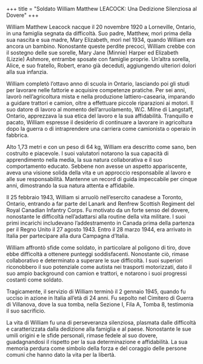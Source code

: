 +++
title = "Soldato William Matthew LEACOCK: Una Dedizione Silenziosa al Dovere"
+++


William Matthew Leacock nacque il 20 novembre 1920 a Lorneville, Ontario, in una famiglia segnata da difficoltà. Suo padre, Matthew, morì prima della sua nascita e sua madre, Mary Elizabeth, morì nel 1934, quando William era ancora un bambino. Nonostante queste perdite precoci, William crebbe con il sostegno delle sue sorelle, Mary Jane (Minnie) Harper ed Elizabeth (Lizzie) Ashmore, entrambe sposate con famiglie proprie. Un’altra sorella, Alice, e suo fratello, Robert, erano già deceduti, aggiungendo ulteriori dolori alla sua infanzia.

William completò l’ottavo anno di scuola in Ontario, lasciando poi gli studi per lavorare nelle fattorie e acquisire competenze pratiche. Per sei anni, lavorò nell’agricoltura mista e nella produzione lattiero-casearia, imparando a guidare trattori e camion, oltre a effettuare piccole riparazioni ai motori. Il suo datore di lavoro al momento dell’arruolamento, W.C. Milne di Langstaff, Ontario, apprezzava la sua etica del lavoro e la sua affidabilità. Tranquillo e pacato, William espresse il desiderio di continuare a lavorare in agricoltura dopo la guerra o di intraprendere una carriera come camionista o operaio in fabbrica.

Alto 1,73 metri e con un peso di 64 kg, William era descritto come sano, ben costruito e piacevole. I suoi valutatori notarono la sua capacità di apprendimento nella media, la sua natura collaborativa e il suo comportamento educato. Sebbene non avesse un aspetto appariscente, aveva una visione solida della vita e un approccio responsabile al lavoro e alle sue responsabilità. Mantenne un record di guida impeccabile per cinque anni, dimostrando la sua natura attenta e affidabile.

Il 25 febbraio 1943, William si arruolò nell’esercito canadese a Toronto, Ontario, entrando a far parte del Lanark and Renfrew Scottish Regiment del Royal Canadian Infantry Corps. Fu motivato da un forte senso del dovere, nonostante le difficoltà nell’adattarsi alla routine della vita militare. 
I suoi primi incarichi includevano l’addestramento in Canada prima della partenza per il Regno Unito il 27 agosto 1943. Entro il 28 marzo 1944, era arrivato in Italia per partecipare alla dura Campagna d’Italia.

William affrontò sfide come soldato, in particolare al poligono di tiro, dove ebbe difficoltà a ottenere punteggi soddisfacenti. Nonostante ciò, rimase collaborativo e determinato a superare le sue difficoltà. I suoi superiori riconobbero il suo potenziale come autista nei trasporti motorizzati, dato il suo ampio background con camion e trattori, e notarono i suoi progressi costanti come soldato.

Tragicamente, il servizio di William terminò il 2 gennaio 1945, quando fu ucciso in azione in Italia all’età di 24 anni. Fu sepolto nel Cimitero di Guerra di Villanova, dove la sua tomba, nella Sezione I, Fila A, Tomba 8, testimonia il suo sacrificio.

La vita di William fu una di perseveranza silenziosa, plasmata dalle difficoltà e caratterizzata dalla dedizione alla famiglia e al paese. Nonostante le sue umili origini e le sfide personali, rimase fedele al suo dovere, guadagnandosi il rispetto per la sua determinazione e affidabilità. 
La sua memoria perdura come simbolo della forza e del coraggio delle persone comuni che hanno dato la vita per la libertà.
